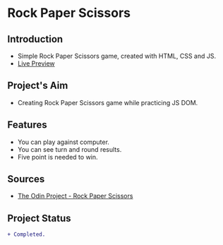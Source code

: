 # Rock Paper Scissors
## Introduction
* Simple Rock Paper Scissors game, created with HTML, CSS and JS.
* [Live Preview](https://ikari-shirei.github.io/rock-paper-scissors/)

## Project's Aim
* Creating Rock Paper Scissors game while practicing JS DOM.

## Features
* You can play against computer.
* You can see turn and round results.
* Five point is needed to win.

## Sources
* [The Odin Project - Rock Paper Scissors](https://www.theodinproject.com/paths/foundations/courses/foundations/lessons/rock-paper-scissors)

## Project Status
```diff
+ Completed.
```

